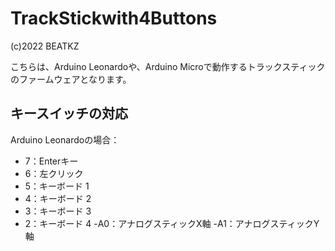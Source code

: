 # TrackStickwith4Buttons

(c)2022 BEATKZ

こちらは、Arduino Leonardoや、Arduino Microで動作するトラックスティックのファームウェアとなります。

## キースイッチの対応

Arduino Leonardoの場合：
- 7：Enterキー
- 6：左クリック
- 5：キーボード 1
- 4：キーボード 2
- 3：キーボード 3
- 2：キーボード 4
-A0：アナログスティックX軸
-A1：アナログスティックY軸